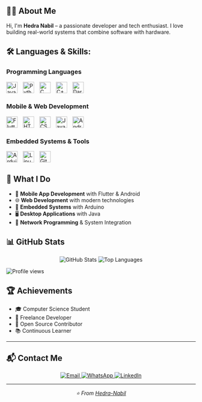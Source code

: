 ## 👨‍💻 About Me

Hi, I'm **Hedra Nabil** – a passionate developer and tech enthusiast. I love building real-world systems that combine software with hardware.

## 🛠 Languages & Skills:

### Programming Languages
<p align="left">
<img src="https://cdn.jsdelivr.net/gh/devicons/devicon/icons/java/java-original.svg" height="30" alt="Java" style="margin-right: 10px;" />
<img src="https://cdn.jsdelivr.net/gh/devicons/devicon/icons/python/python-original.svg" height="30" alt="Python" style="margin-right: 10px;" />
<img src="https://cdn.jsdelivr.net/gh/devicons/devicon/icons/c/c-original.svg" height="30" alt="C" style="margin-right: 10px;" />
<img src="https://cdn.jsdelivr.net/gh/devicons/devicon/icons/cplusplus/cplusplus-original.svg" height="30" alt="C++" style="margin-right: 10px;" />
<img src="https://cdn.jsdelivr.net/gh/devicons/devicon/icons/dart/dart-original.svg" height="30" alt="Dart" />
</p>

### Mobile & Web Development
<p align="left">
<img src="https://cdn.jsdelivr.net/gh/devicons/devicon/icons/flutter/flutter-original.svg" height="30" alt="Flutter" style="margin-right: 10px;" />
<img src="https://cdn.jsdelivr.net/gh/devicons/devicon/icons/html5/html5-original.svg" height="30" alt="HTML5" style="margin-right: 10px;" />
<img src="https://cdn.jsdelivr.net/gh/devicons/devicon/icons/css3/css3-original.svg" height="30" alt="CSS3" style="margin-right: 10px;" />
<img src="https://cdn.jsdelivr.net/gh/devicons/devicon/icons/javascript/javascript-original.svg" height="30" alt="JavaScript" style="margin-right: 10px;" />
<img src="https://cdn.jsdelivr.net/gh/devicons/devicon/icons/android/android-original.svg" height="30" alt="Android" />
</p>

### Embedded Systems & Tools
<p align="left">
<img src="https://cdn.jsdelivr.net/gh/devicons/devicon/icons/arduino/arduino-original.svg" height="30" alt="Arduino" style="margin-right: 10px;" />

<img src="https://cdn.jsdelivr.net/gh/devicons/devicon/icons/linux/linux-original.svg" height="30" alt="Linux" style="margin-right: 10px;" />
<img src="https://cdn.jsdelivr.net/gh/devicons/devicon/icons/git/git-original.svg" height="30" alt="Git" />
</p>

## 🚀 What I Do

- 📱 **Mobile App Development** with Flutter & Android
- 🌐 **Web Development** with modern technologies
- 🔧 **Embedded Systems** with Arduino 
- 🖥️ **Desktop Applications** with Java 
- 🔗 **Network Programming** & System Integration

## 📊 GitHub Stats

<div align="center">
  <img src="https://github-readme-stats.vercel.app/api?username=Hedra-Nabil&show_icons=true&theme=radical" alt="GitHub Stats" />
  <img src="https://github-readme-stats.vercel.app/api/top-langs/?username=Hedra-Nabil&layout=compact&theme=radical" alt="Top Languages" />
</div>

![Profile views](https://komarev.com/ghpvc/?username=Hedra-Nabil&color=blue&style=flat-square)

## 🏆 Achievements

- 🎓 Computer Science Student
- 💼 Freelance Developer
- 🏅 Open Source Contributor
- 📚 Continuous Learner

---

## 📬 Contact Me

<p align="center">
  <a href="mailto:hedranabil614@gmail.com">
    <img src="https://img.shields.io/badge/Email-D14836?style=for-the-badge&logo=gmail&logoColor=white" alt="Email" />
  </a>
  <a href="https://wa.me/201064456438">
    <img src="https://img.shields.io/badge/WhatsApp-25D366?style=for-the-badge&logo=whatsapp&logoColor=white" alt="WhatsApp" />
  </a>
  <a href="https://www.linkedin.com/in/hedra-nabil-6043221a4/">
    <img src="https://img.shields.io/badge/LinkedIn-0077B5?style=for-the-badge&logo=linkedin&logoColor=white" alt="LinkedIn" />
  </a>
</p>

---

<div align="center">
  <i>⭐️ From <a href="https://github.com/Hedra-Nabil">Hedra-Nabil</a></i>
</div>
